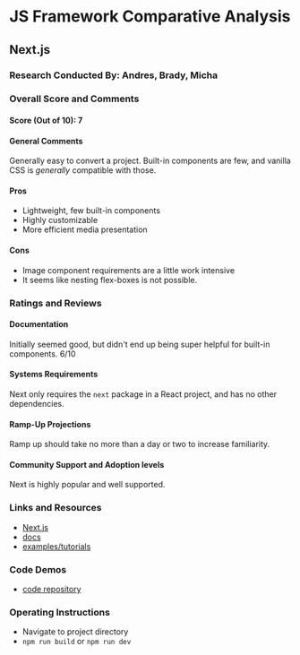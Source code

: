 # JS Framework Comparative Analysis

## Next.js

### Research Conducted By: Andres, Brady, Micha

### Overall Score and Comments
#### Score (Out of 10): 7
#### General Comments
Generally easy to convert a project. Built-in components are few, and vanilla CSS is *generally* compatible with those.

#### Pros
* Lightweight, few built-in components
* Highly customizable
* More efficient media presentation

#### Cons
* Image component requirements are a little work intensive
* It seems like nesting flex-boxes is not possible.

### Ratings and Reviews
#### Documentation
Initially seemed good, but didn't end up being super helpful for built-in components. 6/10

#### Systems Requirements
Next only requires the `next` package in a React project, and has no other dependencies.

#### Ramp-Up Projections
Ramp up should take no more than a day or two to increase familiarity.

#### Community Support and Adoption levels
Next is highly popular and well supported.


### Links and Resources
* [Next.js](https://nextjs.org/)
* [docs](https://nextjs.org/docs/getting-started)
* [examples/tutorials](https://nextjs.org/showcase)

### Code Demos
* [code repository](https://github.com/Micha-L-Davis/salmon-cookies)

### Operating Instructions

* Navigate to project directory
* `npm run build` or `npm run dev`
